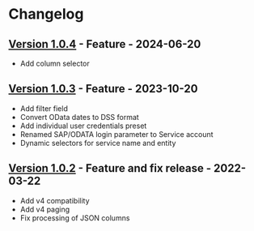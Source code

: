 # Changelog

## [Version 1.0.4](https://github.com/dataiku/dss-plugin-sap-odata/releases/tag/v1.0.3) - Feature - 2024-06-20

- Add column selector

## [Version 1.0.3](https://github.com/dataiku/dss-plugin-sap-odata/releases/tag/v1.0.3) - Feature - 2023-10-20

- Add filter field
- Convert OData dates to DSS format
- Add individual user credentials preset
- Renamed SAP/ODATA login parameter to Service account
- Dynamic selectors for service name and entity

## [Version 1.0.2](https://github.com/dataiku/dss-plugin-sap-odata/releases/tag/v1.0.2) - Feature and fix release - 2022-03-22

- Add v4 compatibility
- Add v4 paging
- Fix processing of JSON columns
